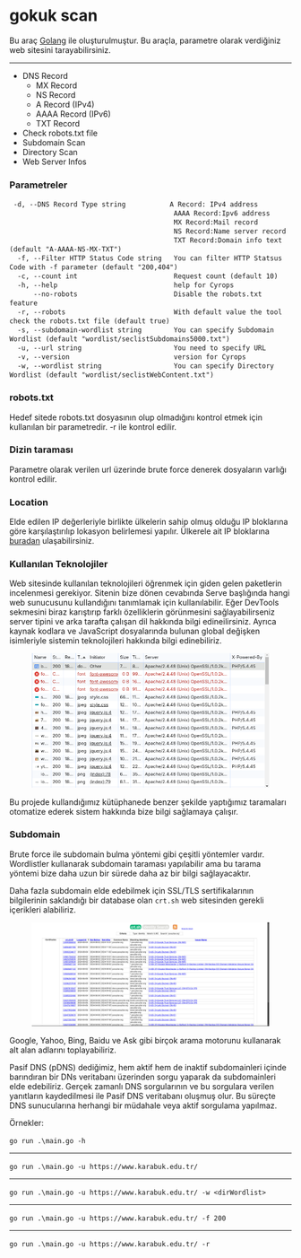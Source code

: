 # gokuk scan

Bu araç [Golang](https://go.dev/) ile oluşturulmuştur. Bu araçla, parametre olarak verdiğiniz web sitesini tarayabilirsiniz.

------

- DNS Record
    - MX Record
    - NS Record
    - A Record (IPv4)
    - AAAA Record (IPv6)
    - TXT Record
- Check robots.txt file
- Subdomain Scan
- Directory Scan
- Web Server Infos

 ### Parametreler

```
 -d, --DNS Record Type string           A Record: IPv4 address
                                         AAAA Record:Ipv6 address
                                         MX Record:Mail record
                                         NS Record:Name server record
                                         TXT Record:Domain info text (default "A-AAAA-NS-MX-TXT")
  -f, --Filter HTTP Status Code string   You can filter HTTP Statsus Code with -f parameter (default "200,404")
  -c, --count int                        Request count (default 10)
  -h, --help                             help for Cyrops
      --no-robots                        Disable the robots.txt feature
  -r, --robots                           With default value the tool check the robots.txt file (default true)
  -s, --subdomain-wordlist string        You can specify Subdomain Wordlist (default "wordlist/seclistSubdomains5000.txt")
  -u, --url string                       You need to specify URL
  -v, --version                          version for Cyrops
  -w, --wordlist string                  You can specify Directory Wordlist (default "wordlist/seclistWebContent.txt")
```
### robots.txt

Hedef sitede robots.txt dosyasının olup olmadığını kontrol etmek için kullanılan bir parametredir. -r ile kontrol edilir.

### Dizin taraması

Parametre olarak verilen url üzerinde brute force denerek dosyaların varlığı kontrol edilir.

### Location

Elde edilen IP değerleriyle birlikte ülkelerin sahip olmuş olduğu IP bloklarına göre karşılaştırılıp lokasyon belirlemesi yapılır. Ülkerele ait IP bloklarına [buradan](https://lite.ip2location.com/ip-address-ranges-by-country) ulaşabilirsiniz.

### Kullanılan Teknolojiler

Web sitesinde kullanılan teknolojileri öğrenmek için giden gelen paketlerin incelenmesi gerekiyor. Sitenin bize dönen cevabında Serve başlığında hangi web sunucusunu kullandığını tanımlamak için kullanılabilir. Eğer DevTools sekmesini biraz karıştırıp farklı özelliklerin görünmesini sağlayabilirseniz server tipini ve arka tarafta çalışan dil hakkında bilgi edineilirsiniz. Ayrıca kaynak kodlara ve JavaScript dosyalarında bulunan global değişken isimleriyle sistemin teknolojileri hakkında bilgi edinebiliriz.

<figure>
<img src="assets/image.png">
</figure>


Bu projede kullandığımız kütüphanede benzer şekilde yaptığımız taramaları otomatize ederek sistem hakkında bize bilgi sağlamaya çalışır. 

### Subdomain

Brute force ile subdomain bulma yöntemi gibi çeşitli yöntemler vardır. Wordlistler kullanarak subdomain taraması yapılabilir ama bu tarama yöntemi bize daha uzun bir sürede daha az bir bilgi sağlayacaktır. 

Daha fazla subdomain elde edebilmek için SSL/TLS sertifikalarının bilgilerinin saklandığı bir database olan ```crt.sh``` web sitesinden gerekli içerikleri alabiliriz.

<figure>
<img src="assets/crtsh.png">
</figure>

Google, Yahoo, Bing, Baidu ve Ask gibi birçok arama motorunu kullanarak alt alan adlarını toplayabiliriz.

Pasif DNS (pDNS) dediğimiz, hem aktif hem de inaktif subdomainleri içinde barındıran bir DNs veritabanı üzerinden sorgu yaparak da subdomainleri elde edebiliriz. Gerçek zamanlı DNS sorgularının ve bu sorgulara verilen yanıtların kaydedilmesi ile Pasif DNS veritabanı oluşmuş olur. Bu süreçte DNS sunucularına herhangi bir müdahale veya aktif sorgulama yapılmaz.

Örnekler:

``go run .\main.go -h``

-----
``go run .\main.go -u https://www.karabuk.edu.tr/``

------
``go run .\main.go -u https://www.karabuk.edu.tr/ -w <dirWordlist>``

------
``go run .\main.go -u https://www.karabuk.edu.tr/ -f 200``

------
``go run .\main.go -u https://www.karabuk.edu.tr/ -r``

